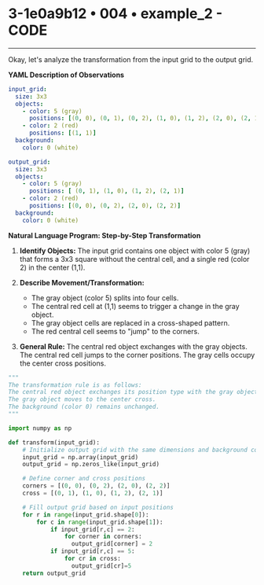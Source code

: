 # 3-1e0a9b12 • 004 • example_2 - CODE

---
Okay, let's analyze the transformation from the input grid to the output grid.

**YAML Description of Observations**

```yaml
input_grid:
  size: 3x3
  objects:
    - color: 5 (gray)
      positions: [(0, 0), (0, 1), (0, 2), (1, 0), (1, 2), (2, 0), (2, 1), (2, 2)]
    - color: 2 (red)
      positions: [(1, 1)]
  background:
    color: 0 (white)

output_grid:
  size: 3x3
  objects:
    - color: 5 (gray)
      positions: [ (0, 1), (1, 0), (1, 2), (2, 1)]
    - color: 2 (red)
      positions: [(0, 0), (0, 2), (2, 0), (2, 2)]
  background:
    color: 0 (white)
```

**Natural Language Program: Step-by-Step Transformation**

1.  **Identify Objects:** The input grid contains one object with color 5 (gray) that forms a 3x3 square without the central cell, and a single red (color 2) in the center (1,1).

2.  **Describe Movement/Transformation:**
    * The gray object (color 5) splits into four cells.
    * The central red cell at (1,1) seems to trigger a change in the gray object.
    * The gray object cells are replaced in a cross-shaped pattern.
    * The red central cell seems to "jump" to the corners.

3.  **General Rule:** The central red object exchanges with the gray objects. The central red cell jumps to the corner positions. The gray cells occupy the center cross positions.

```python
"""
The transformation rule is as follows:
The central red object exchanges its position type with the gray objects, becoming the corners.
The gray object moves to the center cross.
The background (color 0) remains unchanged.
"""

import numpy as np

def transform(input_grid):
    # Initialize output grid with the same dimensions and background color
    input_grid = np.array(input_grid)
    output_grid = np.zeros_like(input_grid)

    # Define corner and cross positions
    corners = [(0, 0), (0, 2), (2, 0), (2, 2)]
    cross = [(0, 1), (1, 0), (1, 2), (2, 1)]

    # Fill output grid based on input positions
    for r in range(input_grid.shape[0]):
        for c in range(input_grid.shape[1]):
            if input_grid[r,c] == 2:
                for corner in corners:
                  output_grid[corner] = 2
            if input_grid[r,c] == 5:
                for cr in cross:
                  output_grid[cr]=5
    return output_grid
```

